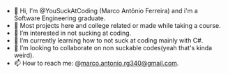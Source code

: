 - 👋 Hi, I’m @YouSuckAtCoding (Marco Antônio Ferreira) and i'm a Software Engineering graduate.
- 👀 Most projects here and college related or made while taking a course. 
- 👀 I’m interested in not sucking at coding.
- 🌱 I’m currently learning how to not suck at coding mainly with C#.
- 💞️ I’m looking to collaborate on non suckable codes(yeah that's kinda weird).
- 📫 How to reach me: @marco.antonio.rg340@gmail.com.

<!---
YouSuckAtCoding/YouSuckAtCoding is a ✨ special ✨ repository because its `README.md` (this file) appears on your GitHub profile.
You can click the Preview link to take a look at your changes.
--->
